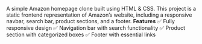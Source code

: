 A simple Amazon homepage clone built using HTML & CSS. This project is a static frontend representation of Amazon’s website, including a responsive navbar, search bar, product sections, and a footer.
**Features**
✅ Fully responsive design
✅ Navigation bar with search functionality
✅ Product section with categorized boxes
✅ Footer with essential links
